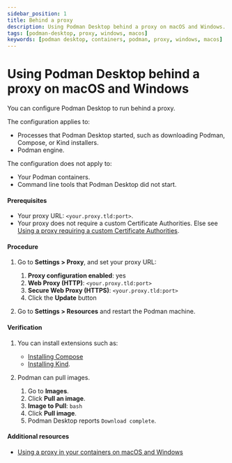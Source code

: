 ```yaml
---
sidebar_position: 1
title: Behind a proxy
description: Using Podman Desktop behind a proxy on macOS and Windows.
tags: [podman-desktop, proxy, windows, macos]
keywords: [podman desktop, containers, podman, proxy, windows, macos]
---
```


# Using Podman Desktop behind a proxy on macOS and Windows

You can configure Podman Desktop to run behind a proxy.

The configuration applies to:

- Processes that Podman Desktop started, such as downloading Podman, Compose, or Kind installers.
- Podman engine.

The configuration does not apply to:

- Your Podman containers.
- Command line tools that Podman Desktop did not start.

#### Prerequisites

- Your proxy URL: `<your.proxy.tld:port>`.
- Your proxy does not require a custom Certificate Authorities. Else see [Using a proxy requiring a custom Certificate Authorities](/docs/proxy/using-a-proxy-requiring-a-custom-ca).

#### Procedure

1. Go to **Settings > Proxy**, and set your proxy URL:

   1. **Proxy configuration enabled**: yes
   1. **Web Proxy (HTTP)**: `<your.proxy.tld:port>`
   1. **Secure Web Proxy (HTTPS)**: `<your.proxy.tld:port>`
   1. Click the **Update** button

1. Go to **Settings > Resources** and restart the Podman machine.

#### Verification

1. You can install extensions such as:

   - [Installing Compose](/docs/compose/compose-spec)
   - [Installing Kind](/docs/kubernetes/kind/installing-kind).

2. Podman can pull images.
   1. Go to **Images**.
   2. Click **Pull an image**.
   3. **Image to Pull**: `bash`
   4. Click **Pull image**.
   5. Podman Desktop reports `Download complete`.

#### Additional resources

- [Using a proxy in your containers on macOS and Windows](/docs/proxy/using-a-proxy-in-your-containers)
